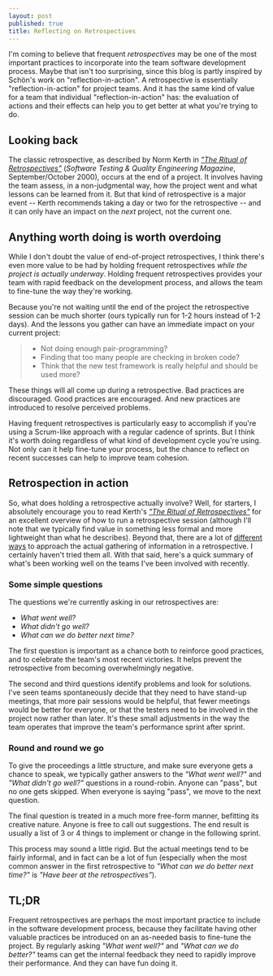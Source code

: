 ```yaml
---
layout: post
published: true
title: Reflecting on Retrospectives
---
```


I'm coming to believe that frequent *retrospectives* may be one of the most important
practices to incorporate into the team software development process. Maybe
that isn't too surprising, since this blog is partly inspired by Sch&ouml;n's
work on "reflection-in-action". A retrospective is essentially "reflection-in-action"
for project teams. And it has the same kind of value for a team that individual
"reflection-in-action" has: the evaluation of actions and their effects can
help you to get better at what you're trying to do.

## Looking back

The classic retrospective, as described by Norm Kerth in [*"The Ritual of Retrospectives"*](http://clearspecs.com/joomla15/downloads/ClearSpecs62V01_The%20Ritual%20of%20Retrospectives_Kerth.pdf) (*Software Testing & Quality Engineering Magazine*, September/October 2000), occurs at the end of a project.
It involves having the team assess, in a non-judgmental way, how the project went and what lessons
can be learned from it. But that kind of retrospective is a major event -- Kerth recommends taking
a day or two for the retrospective -- and it can only have an impact on the *next* project, not the current one.

## Anything worth doing is worth overdoing

While I don't doubt the value of end-of-project retrospectives, I think there's even
more value to be had by holding frequent retrospectives *while the project is actually underway*.
Holding frequent retrospectives provides your team with rapid feedback on the development
process, and allows the team to fine-tune the way they're working.

Because you're not waiting until the end of the
project the retrospective session can be much shorter (ours typically run for 1-2 hours instead of 1-2 days).
And the lessons you gather can have an immediate impact on your current project:  
> - Not doing enough pair-programming?
> - Finding that
too many people are checking in broken code?
> - Think that the new test framework is really helpful and should
be used more?

These things will all come up during a retrospective. Bad practices
are discouraged. Good practices are encouraged. And new practices are introduced to resolve perceived problems.

Having frequent retrospectives is particularly easy to accomplish if you're using a Scrum-like approach with a regular cadence of sprints. But I think it's worth doing regardless of what kind of development
cycle you're using. Not only can it help fine-tune your process, but the chance to
reflect on recent successes can help to improve team cohesion.

## Retrospection in action

So, what does holding a retrospective actually involve? Well, for starters, I absolutely encourage you to read Kerth's [*"The Ritual of Retrospectives"*](http://clearspecs.com/joomla15/downloads/ClearSpecs62V01_The%20Ritual%20of%20Retrospectives_Kerth.pdf) for an excellent overview of how to run a retrospective session (although I'll note that we typically find value in something less formal and more lightweight than what he describes). Beyond that, there are a lot of [different ways](http://retrospectivewiki.org/index.php?title=Retrospective_Plans) to approach the actual gathering of information in a retrospective. I certainly haven't tried
them all. With that said, here's a quick summary of what's been working well on the teams I've been involved with recently.

### Some simple questions
The questions we're currently asking in our retrospectives are:

 - *What went well?*
 - *What didn't go well?*
 - *What can we do better next time?*

The first question is important as a chance both to reinforce good practices, and to celebrate the team's most
recent victories. It helps prevent the retrospective from becoming overwhelmingly negative.

The second and third questions identify
problems and look for solutions. I've seen teams spontaneously decide that they need
to have stand-up meetings, that more pair sessions would be helpful, that fewer meetings would be better for everyone,
or that the testers need to be involved in the project now rather than later. It's these small adjustments in
the way the team operates that improve the team's performance sprint after sprint.

### Round and round we go

To give the proceedings a little structure, and make sure everyone gets a chance to speak, we typically gather answers to the
*"What went well?"* and *"What didn't go well?"* questions in a round-robin. Anyone can "pass", but no one gets skipped. When everyone is saying "pass", we move to the next question.

The final question is treated in a much more free-form manner, befitting its creative nature. Anyone is free to call out suggestions. The end result is usually a list of 3 or 4 things to implement or change in the following sprint.

This process may sound a little rigid. But the actual meetings tend to be fairly informal, and in fact can be a lot of fun (especially when the most common answer in the first retrospective to *"What can we do better next time?"*  is *"Have beer at the retrospectives"*).

## TL;DR

Frequent retrospectives are perhaps the most important practice to include in the software development process, because they
facilitate having other valuable practices be introduced on an as-needed basis to fine-tune the project. By regularly asking *"What went well?"* and *"What can we do better?"* teams can get the internal feedback they need to rapidly improve their performance. And they can have fun doing it.
